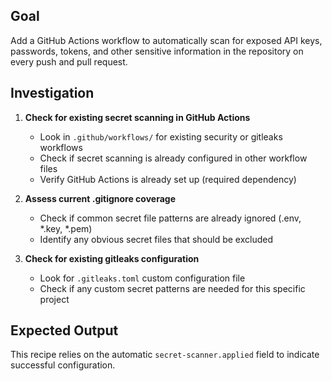 ## Goal

Add a GitHub Actions workflow to automatically scan for exposed API keys, passwords, tokens, and other sensitive information in the repository on every push and pull request.

## Investigation

1. **Check for existing secret scanning in GitHub Actions**
   - Look in `.github/workflows/` for existing security or gitleaks workflows
   - Check if secret scanning is already configured in other workflow files
   - Verify GitHub Actions is already set up (required dependency)

2. **Assess current .gitignore coverage**
   - Check if common secret file patterns are already ignored (.env, *.key, *.pem)
   - Identify any obvious secret files that should be excluded

3. **Check for existing gitleaks configuration**
   - Look for `.gitleaks.toml` custom configuration file
   - Check if any custom secret patterns are needed for this specific project

## Expected Output

This recipe relies on the automatic `secret-scanner.applied` field to indicate successful configuration.